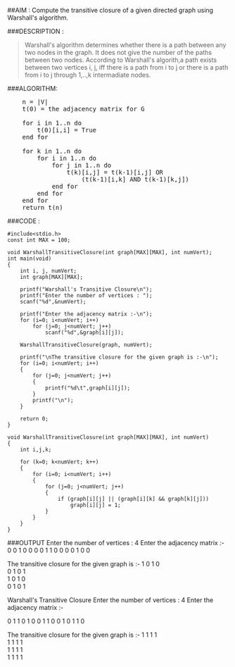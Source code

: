 ##AIM : Compute the transitive closure of a given directed graph using Warshall's algorithm.

###DESCRIPTION :
>Warshall's algorithm determines whether there is a path between any two nodes in the graph. It does not give the number of the paths between two nodes. 
According to Warshall's algorith,a path exists between two vertices i, j, iff there is a path from i to j or there is a path from i to j through 1,..,k intermadiate nodes.</pre>


###ALGORITHM:

<pre>    n = |V|
	t(0) = the adjacency matrix for G

	for i in 1..n do
		t(0)[i,i] = True
	end for

	for k in 1..n do
		for i in 1..n do
			for j in 1..n do
				t(k)[i,j] = t(k-1)[i,j] OR
					(t(k-1)[i,k] AND t(k-1)[k,j])
			end for
		end for
	end for
	return t(n)</pre>

###CODE :

	#include<stdio.h>
	const int MAX = 100;

	void WarshallTransitiveClosure(int graph[MAX][MAX], int numVert);
	int main(void)
	{
		int i, j, numVert;
		int graph[MAX][MAX];

		printf("Warshall's Transitive Closure\n");
		printf("Enter the number of vertices : ");
		scanf("%d",&numVert);

		printf("Enter the adjacency matrix :-\n");
		for (i=0; i<numVert; i++)
			for (j=0; j<numVert; j++)
				scanf("%d",&graph[i][j]);

		WarshallTransitiveClosure(graph, numVert);

		printf("\nThe transitive closure for the given graph is :-\n");
		for (i=0; i<numVert; i++)
		{
			for (j=0; j<numVert; j++)
			{
				printf("%d\t",graph[i][j]);
			}
			printf("\n");
		}

		return 0;
	}

	void WarshallTransitiveClosure(int graph[MAX][MAX], int numVert)
	{
		int i,j,k;

		for (k=0; k<numVert; k++)
		{
			for (i=0; i<numVert; i++)
			{
				for (j=0; j<numVert; j++)
				{
					if (graph[i][j] || (graph[i][k] && graph[k][j]))
						graph[i][j] = 1;
				}
			}
		}
	}

###OUTPUT
Enter the number of vertices : 4
Enter the adjacency matrix :-
0 0 1 0
0 0 0 1
1 0 0 0
0 1 0 0

The transitive closure for the given graph is :-
1	0	1	0	
0	1	0	1	
1	0	1	0	
0	1	0	1	


Warshall's Transitive Closure
Enter the number of vertices : 4
Enter the adjacency matrix :-

0 1 1 0
1 0 0 1
1 0 0 1
0 1 1 0

The transitive closure for the given graph is :-
1	1	1	1	
1	1	1	1	
1	1	1	1	
1	1	1	1 
